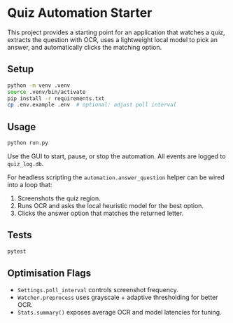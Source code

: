# Quiz Automation Starter

This project provides a starting point for an application that watches a quiz,
extracts the question with OCR, uses a lightweight local model to pick an
answer, and automatically clicks the matching option.

## Setup

```bash
python -m venv .venv
source .venv/bin/activate
pip install -r requirements.txt
cp .env.example .env  # optional: adjust poll interval
```

## Usage

```bash
python run.py
```

Use the GUI to start, pause, or stop the automation. All events are logged to
`quiz_log.db`.

For headless scripting the `automation.answer_question` helper can be wired into
a loop that:

1. Screenshots the quiz region.
2. Runs OCR and asks the local heuristic model for the best option.
3. Clicks the answer option that matches the returned letter.

## Tests

```bash
pytest
```

## Optimisation Flags

- `Settings.poll_interval` controls screenshot frequency.
- `Watcher.preprocess` uses grayscale + adaptive thresholding for better OCR.
- `Stats.summary()` exposes average OCR and model latencies for tuning.
